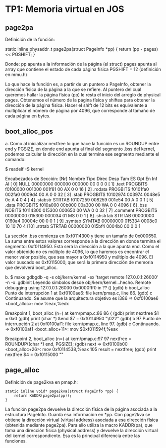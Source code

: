 TP1: Memoria virtual en JOS
===========================

page2pa
-------
Definición de la función:

static inline physaddr_t
page2pa(struct PageInfo *pp)
{
	return (pp - pages) << PGSHIFT;
}

Donde:
pp apunta a la información de la página (el struct)
pages apunta al array que contiene el estado de cada página física
PGSHIFT = 12 (definición en mmu.h)

Lo que hace la función es, a partir de un puntero a PageInfo, obtener la dirección física de la página a la que se refiere.
Al puntero del cual queremos hallar la página física (pp) le resta el inicio del arreglo de physical pages.
Obtenemos el número de la página física y shiftea para obtener la dirección de la página física. Hacer el shift de 12 bits es equivalente a multiplicar el número de página por 4096, que corresponde al tamaño de cada página en bytes.

boot_alloc_pos
--------------
a. Como al inicializar nextfree lo que hace la función es un ROUNDUP entre end y PGSIZE, en donde end apunta al final del segmento .bss del kernel, podemos calcular la dirección en la cual termina ese segmento mediante el comando:

$ readelf -S kernel

Encabezados de Sección:
  [Nr] Nombre            Tipo            Direc    Desp   Tam    ES Opt En Inf Al
  [ 0]                   NULL            00000000 000000 000000 00      0   0  0
  [ 1] .text             PROGBITS        f0100000 001000 001f81 00  AX  0   0 16
  [ 2] .rodata           PROGBITS        f0101fa0 002fa0 0009d4 00   A  0   0 32
  [ 3] .stab             PROGBITS        f0102974 003974 0048e5 0c   A  4   0  4
  [ 4] .stabstr          STRTAB          f0107259 008259 001e54 00   A  0   0  1
  [ 5] .data             PROGBITS        f010a000 00b000 00a300 00  WA  0   0 4096
  [ 6] .bss              NOBITS          f0114300 015300 000650 00  WA  0   0 32
  [ 7] .comment          PROGBITS        00000000 015300 000034 01  MS  0   0  1
  [ 8] .shstrtab         STRTAB          00000000 0160a4 00004c 00      0   0  1
  [ 9] .symtab           SYMTAB          00000000 015334 0008c0 10     10  70  4
  [10] .strtab           STRTAB          00000000 015bf4 0004b0 00      0   0  1


La sección .bss comienza en 0xf0114300 y tiene un tamaño de 0x000650. La suma entre estos valores corresponde a la dirección en donde termina el segmento: 0xf0114950. Ésta será la dirección a la que apunta end. 
Como el valor obtenido no es múltiplo de 4096, lo que haremos es encontrar el menor valor posible, que sea mayor a 0xf0114950 y múltiplo de 4096. El valor buscado es 0xf0115000, que será la primera dirección de memoria que devolverá boot_alloc.

b. 
$ make gdbgdb -q -s obj/kern/kernel -ex 'target remote 127.0.0.1:26000' -n -x .gdbinit
Leyendo símbolos desde obj/kern/kernel...hecho.
Remote debugging using 127.0.0.1:26000
0x0000fff0 in ?? ()
(gdb) b boot_alloc
Punto de interrupción 1 at 0xf0100ae6: file kern/pmap.c, line 86.
(gdb) c
Continuando.
Se asume que la arquitectura objetivo es i386
=> 0xf0100ae6 <boot_alloc>:	mov    %eax,%edx

Breakpoint 1, boot_alloc (n=<unknown type>) at kern/pmap.c:86
86	{
(gdb) print nextfree
$1 = 0x0
(gdb) print (char *) &end
$7 = 0xf0114950 "\022"
(gdb) b 97
Punto de interrupción 2 at 0xf0100af1: file kern/pmap.c, line 97.
(gdb) c
Continuando.
=> 0xf0100af1 <boot_alloc+11>:	mov    $0xf011594f,%eax

Breakpoint 2, boot_alloc (n=<unknown type>) at kern/pmap.c:97
97			nextfree = ROUNDUP((char *) end, PGSIZE);
(gdb) next
=> 0xf0100b00 <boot_alloc+26>:	mov    0xf0114538,%eax
105		result = nextfree;
(gdb) print nextfree
$4 = 0xf0115000 ""



page_alloc
----------
Definición de page2kva en pmap.h:

	static inline void* page2kva(struct PageInfo *pp) {
		return KADDR(page2pa(pp));
	}

La función page2pa devuelve la dirección física de la página asociada a la estructura PageInfo. Guarda esa informaciòn en *pp.
Con page2kva se obtiene la dirección virtual (virtual address) asociada a esa dirección física (obtenida mediante page2pa). Para ello utiliza la macro KADDR(pa), que toma una dirección física (physical address) y devuelve la dirección virtual del kernel correspondiente. 
Esa es la principal diferencia entre las funciones.



